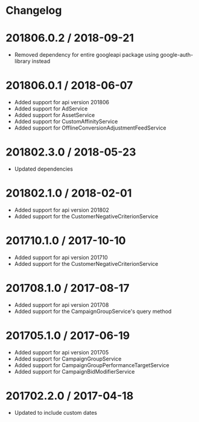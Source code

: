 # Changelog

201806.0.2 / 2018-09-21
=======================

* Removed dependency for entire googleapi package using google-auth-library instead

201806.0.1 / 2018-06-07
=======================

* Added support for api version 201806
* Added support for AdService
* Added support for AssetService
* Added support for CustomAffinityService
* Added support for OfflineConversionAdjustmentFeedService

201802.3.0 / 2018-05-23
=======================

* Updated dependencies

201802.1.0 / 2018-02-01
=======================

* Added support for api version 201802
* Added support for the CustomerNegativeCriterionService


201710.1.0 / 2017-10-10
=======================

* Added support for api version 201710
* Added support for the CustomerNegativeCriterionService


201708.1.0 / 2017-08-17
=======================

* Added support for api version 201708
* Added support for the CampaignGroupService's query method

201705.1.0 / 2017-06-19
=======================

* Added support for api version 201705
* Added support for CampaignGroupService
* Added support for CampaignGroupPerformanceTargetService
* Added support for CampaignBidModifierService

201702.2.0 / 2017-04-18
=======================
* Updated to include custom dates
